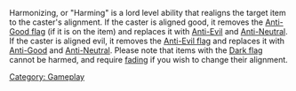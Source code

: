 Harmonizing, or "Harming" is a lord level ability that realigns the
target item to the caster's alignment. If the caster is aligned good, it
removes the [Anti-Good flag](Anti-Good_Flag.md "wikilink") (if it is on
the item) and replaces it with [Anti-Evil](Anti-Evil_Flag.md "wikilink")
and [Anti-Neutral](Anti-Neutral_Flag.md "wikilink"). If the caster is
aligned evil, it removes the [Anti-Evil
flag](Anti-Evil_Flag.md "wikilink") and replaces it with
[Anti-Good](Anti-Good_Flag.md "wikilink") and
[Anti-Neutral](Anti-Neutral_Flag.md "wikilink"). Please note that items
with the [Dark flag](Dark_Flag.md "wikilink") cannot be harmed, and
require [fading](Fading.md "wikilink") if you wish to change their
alignment.

[Category: Gameplay](Category:_Gameplay "wikilink")
